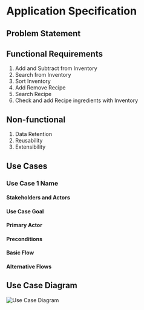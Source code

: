 # Application Specification

## Problem Statement

## Functional Requirements

1. Add and Subtract from Inventory
2. Search from Inventory
3. Sort Inventory
4. Add Remove Recipe
5. Search Recipe
6. Check and add Recipe ingredients with Inventory

## Non-functional

1. Data Retention
2. Reusability
3. Extensibility

## Use Cases

### Use Case 1 Name

#### Stakeholders and Actors

#### Use Case Goal

#### Primary Actor

#### Preconditions

#### Basic Flow

#### Alternative Flows

## Use Case Diagram

![Use Case Diagram](usecase.png)

